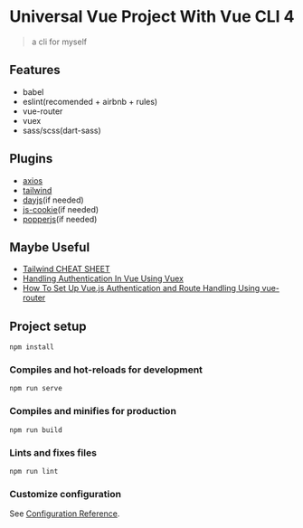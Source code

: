 # Universal Vue Project With Vue CLI 4

> a cli for myself

## Features

* babel
* eslint(recomended + airbnb + rules)
* vue-router
* vuex
* sass/scss(dart-sass)

## Plugins

* [axios](https://github.com/axios/axios)
* [tailwind](https://tailwindcss.com/)
* [dayjs](https://github.com/iamkun/dayjs)(if needed)
* [js-cookie](https://github.com/js-cookie/js-cookie)(if needed)
* [popperjs](https://github.com/popperjs/popper-core)(if needed)

## Maybe Useful

* [Tailwind CHEAT SHEET](https://nerdcave.com/tailwind-cheat-sheet)
* [Handling Authentication In Vue Using Vuex](https://scotch.io/tutorials/handling-authentication-in-vue-using-vuex#toc-prerequisites)
* [How To Set Up Vue.js Authentication and Route Handling Using vue-router](https://www.digitalocean.com/community/tutorials/how-to-set-up-vue-js-authentication-and-route-handling-using-vue-router#conclusion)

## Project setup
```
npm install
```

### Compiles and hot-reloads for development
```
npm run serve
```

### Compiles and minifies for production
```
npm run build
```

### Lints and fixes files
```
npm run lint
```

### Customize configuration
See [Configuration Reference](https://cli.vuejs.org/config/).
